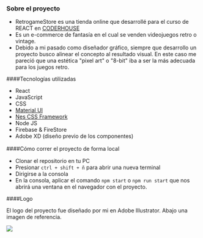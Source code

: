 ### Sobre el proyecto

- RetrogameStore es  una tienda online que desarrollé para el curso de REACT en [CODERHOUSE](https://www.coderhouse.com/ "CODERHOUSE")
- Es un e-commerce de fantasía en el cual se venden videojuegos retro o vintage.
- Debido a mi pasado como diseñador gráfico, siempre que desarrollo un proyecto busco alinear el concepto al resultado visual. En este caso me pareció que una estética "pixel art" o "8-bit" iba a ser la más adecuada para los juegos retro.

####Tecnologías utilizadas

- React
- JavaScript
- CSS
- [Material UI](https://material-ui.com/ "Material UI")
- [Nes CSS Framework](https://nostalgic-css.github.io/NES.css/# "Nes CSS Framework")
- Node JS
- Firebase & FireStore
- Adobe XD (diseño previo de los componentes)


####Cómo correr el proyecto de forma local　

- Clonar el repositorio en tu PC
- Presionar  `ctrl + shift + ñ` para abrir una nueva terminal
- Dirigirse a la consola
- En la consola, aplicar el comando `npm start` o `npm run start` que nos abrirá una ventana en el navegador con el proyecto.

####Logo

El logo del proyecto fue diseñado por mi en Adobe Illustrator. Abajo una imagen de referencia.

![](https://i.imgur.com/mhwuTrG.png)
